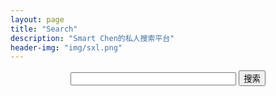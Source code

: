 ```yaml
---
layout: page
title: "Search"
description: "Smart Chen的私人搜索平台"
header-img: "img/sxl.png"
---
```


<script language="javascript">
function baidu()
{
	if(document.search.text.value=="")
	{
		alert("你貌似什么都没有输入···");
	}else{
		var baidu_search = "https://www.baidu.com/s?ie=utf-8&f=8&rsv_bp=0&rsv_idx=1&tn=baidu&wd="+document.search.text.value;
	window.open(baidu_search);
	}
}
</script>

<form name="search" align="center">
<input name="text" type="text" size="30">
<input name="button" type="button" id="button" value="搜索" onclick="baidu()">
</form>
